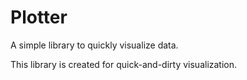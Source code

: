 # Plotter

A simple library to quickly visualize data.

This library is created for quick-and-dirty visualization.
